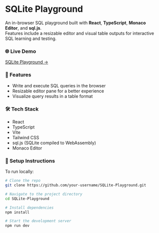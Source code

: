 # SQLite Playground

An in-browser SQL playground built with **React**, **TypeScript**, **Monaco Editor**, and **sql.js**.  
Features include a resizable editor and visual table outputs for interactive SQL learning and testing.

### 🌐 Live Demo
[SQLite Playground →](https://akshithd.github.io/SQLite-Playground/)

### 🚀 Features
- Write and execute SQL queries in the browser
- Resizable editor pane for a better experience
- Visualize query results in a table format

### 🛠️ Tech Stack
- React
- TypeScript
- Vite
- Tailwind CSS
- sql.js (SQLite compiled to WebAssembly)
- Monaco Editor

### 📂 Setup Instructions
To run locally:

```bash
# Clone the repo
git clone https://github.com/your-username/SQLite-Playground.git

# Navigate to the project directory
cd SQLite-Playground

# Install dependencies
npm install

# Start the development server
npm run dev
```
